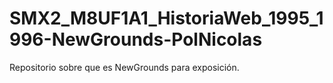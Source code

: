 # SMX2_M8UF1A1_HistoriaWeb_1995_1996-NewGrounds-PolNicolas
Repositorio sobre que es NewGrounds para exposición.

